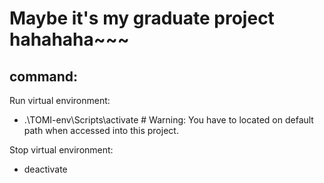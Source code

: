 # Maybe it's my graduate project hahahaha~~~
## command:
Run virtual environment: 
- .\TOMI-env\Scripts\activate  # Warning: You have to located on default path when accessed into this project.

Stop virtual environment: 
- deactivate <br>
